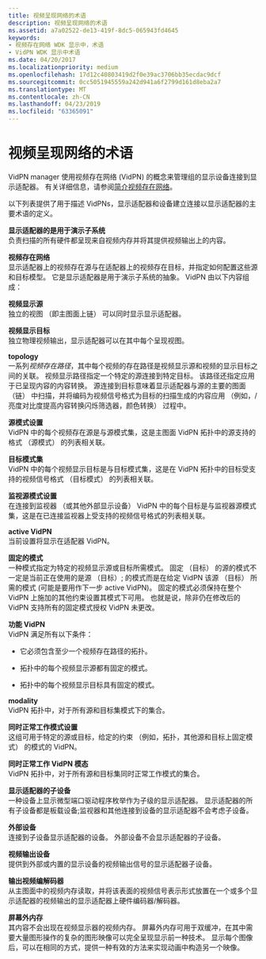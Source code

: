 ```yaml
---
title: 视频呈现网络的术语
description: 视频呈现网络的术语
ms.assetid: a7a02522-de13-419f-8dc5-065943fd4645
keywords:
- 视频存在网络 WDK 显示中，术语
- VidPN WDK 显示中术语
ms.date: 04/20/2017
ms.localizationpriority: medium
ms.openlocfilehash: 17d12c40803419d2f0e39ac3706bb35ecdac9dcf
ms.sourcegitcommit: 0cc5051945559a242d941a6f2799d161d8eba2a7
ms.translationtype: MT
ms.contentlocale: zh-CN
ms.lasthandoff: 04/23/2019
ms.locfileid: "63365091"
---
```

# <a name="video-present-network-terminology"></a>视频呈现网络的术语


VidPN manager 使用视频存在网络 (VidPN) 的概念来管理组的显示设备连接到显示适配器。 有关详细信息，请参阅[简介视频存在网络](introduction-to-video-present-networks.md)。

以下列表提供了用于描述 VidPNs，显示适配器和设备建立连接以显示适配器的主要术语的定义。

<span id="display_adapter_s_presentational_subsystem"></span><span id="DISPLAY_ADAPTER_S_PRESENTATIONAL_SUBSYSTEM"></span>**显示适配器的是用于演示子系统**  
负责扫描的所有硬件都呈现来自视频内存并将其提供视频输出上的内容。

<span id="video_present_network"></span><span id="VIDEO_PRESENT_NETWORK"></span>**视频存在网络**  
显示适配器上的视频存在源与在适配器上的视频存在目标，并指定如何配置这些源和目标模型。 它是显示适配器是用于演示子系统的抽象。 VidPN 由以下内容组成：

<span id="video_present_sources"></span><span id="VIDEO_PRESENT_SOURCES"></span>**视频显示源**  
独立的视图 （即主图面上链） 可以同时显示显示适配器。

<span id="video_present_targets"></span><span id="VIDEO_PRESENT_TARGETS"></span>**视频显示目标**  
独立物理视频输出，显示适配器可以在其中每个呈现视图。

<span id="topology"></span><span id="TOPOLOGY"></span>**topology**  
一系列*视频存在路径*，其中每个视频的存在路径是视频显示源和视频的显示目标之间的关联。 视频显示路径指定一个特定的源连接到特定目标。 该路径还指定应用于已呈现内容的内容转换。 源连接到目标意味着显示适配器与源的主要的图面 （链） 中扫描，并将编码为视频信号格式为目标的扫描生成的内容应用 （例如，/亮度对比度提高内容转换闪烁筛选器，颜色转换） 过程中。

<span id="source_mode_sets"></span><span id="SOURCE_MODE_SETS"></span>**源模式设置**  
VidPN 中的每个视频存在源是与源模式集，这是主图面 VidPN 拓扑中的源支持的格式 （源模式） 的列表相关联。

<span id="target_mode_sets"></span><span id="TARGET_MODE_SETS"></span>**目标模式集**  
VidPN 中的每个视频显示目标是与目标模式集，这是在 VidPN 拓扑中的目标受支持的视频信号格式 （目标模式） 的列表相关联。

<span id="monitor_source_mode_sets"></span><span id="MONITOR_SOURCE_MODE_SETS"></span>**监视源模式设置**  
在连接到监视器 （或其他外部显示设备） VidPN 中的每个目标是与监视器源模式集，这是在已连接监视器上受支持的视频信号格式的列表相关联。

<span id="active_VidPN"></span><span id="active_vidpn"></span><span id="ACTIVE_VIDPN"></span>**active VidPN**  
当前设置将显示在适配器 VidPN。

<span id="pinned_mode"></span><span id="PINNED_MODE"></span>**固定的模式**  
一种模式指定为特定的视频显示源或目标所需模式。 固定 （目标） 的源的模式不一定是当前正在使用的是源 （目标）; 的模式而是在给定 VidPN 该源 （目标） 所需的模式 (可能是要用作下一步 active VidPN)。 固定的模式必须保持在整个 VidPN 上施加的其他约束设置其模式下可用。 也就是说，除非仍在修改后的 VidPN 支持所有的固定模式授权 VidPN 未更改。

<span id="functional_VidPN"></span><span id="functional_vidpn"></span><span id="FUNCTIONAL_VIDPN"></span>**功能 VidPN**  
VidPN 满足所有以下条件：

-   它必须包含至少一个视频存在路径的拓扑。

-   拓扑中的每个视频显示源都有固定的模式。

-   拓扑中的每个视频显示目标具有固定的模式。

<span id="modality"></span><span id="MODALITY"></span>**modality**  
VidPN 拓扑中，对于所有源和目标集模式下的集合。

<span id="cofunctional_mode_set"></span><span id="COFUNCTIONAL_MODE_SET"></span>**同时正常工作模式设置**  
这组可用于特定的源或目标，给定的约束 （例如，拓扑，其他源和目标上固定模式） 的模式的 VidPN。

<span id="cofunctional_VidPN_modality"></span><span id="cofunctional_vidpn_modality"></span><span id="COFUNCTIONAL_VIDPN_MODALITY"></span>**同时正常工作 VidPN 模态**  
VidPN 拓扑中，对于所有源和目标集同时正常工作模式的集合。

<span id="child_device_of_the_display_adapter"></span><span id="CHILD_DEVICE_OF_THE_DISPLAY_ADAPTER"></span>**显示适配器的子设备**  
一种设备上显示微型端口驱动程序枚举作为子级的显示适配器。 显示适配器的所有子设备都是板载设备;监视器和其他连接到设备的显示适配器不会考虑子设备。

<span id="external_device"></span><span id="EXTERNAL_DEVICE"></span>**外部设备**  
连接到子设备显示适配器的设备。 外部设备不会显示适配器的子设备。

<span id="video_output_device"></span><span id="VIDEO_OUTPUT_DEVICE"></span>**视频输出设备**  
提供到外部或内置的显示设备的视频输出信号的显示适配器子设备。

<span id="video_output_codec"></span><span id="VIDEO_OUTPUT_CODEC"></span>**输出视频编解码器**  
从主图面中的视频内存读取，并将该表面的视频信号表示形式放置在一个或多个显示适配器的视频输出的显示适配器上硬件编码器/解码器。

 
<span id="off_screen_memory"></span><span id="OFF_SCREEN_MEMORY"></span>**屏幕外内存**  
其内容不会出现在视频显示器的视频内存。 屏幕外内存可用于双缓冲，在其中需要大量图形操作的复杂的图形映像可以完全呈现显示前一种技术。 显示每个图像后，可以在相同的方式，提供一种有效的方法来实现动画中构造另一个映像。





